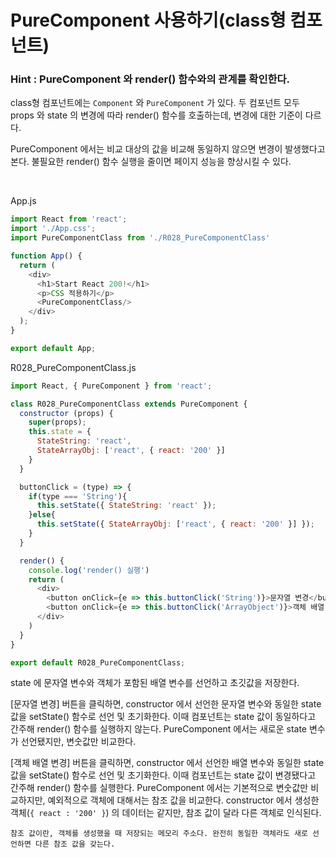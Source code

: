 # PureComponent 사용하기(class형 컴포넌트)

### Hint : PureComponent 와 render() 함수와의 관계를 확인한다. 

class형 컴포넌트에는 `Component` 와 `PureComponent` 가 있다. 두 컴포넌트 모두 props 와 state 의 변경에 따라 render() 함수를 호출하는데, 변경에 대한 기준이 다르다. 

PureComponent 에서는 비교 대상의 값을 비교해 동일하지 않으면 변경이 발생했다고 본다. 불필요한 render() 함수 실행을 줄이면 페이지 성능을 향상시킬 수 있다. 

<br>

App.js

```js
import React from 'react';
import './App.css';
import PureComponentClass from './R028_PureComponentClass'

function App() {
  return (
    <div>
      <h1>Start React 200!</h1>
      <p>CSS 적용하기</p>
      <PureComponentClass/>
    </div>
  );
}

export default App;
```

R028_PureComponentClass.js

```js
import React, { PureComponent } from 'react';

class R028_PureComponentClass extends PureComponent {
  constructor (props) {
    super(props);
    this.state = {
      StateString: 'react',
      StateArrayObj: ['react', { react: '200' }]
    }
  }

  buttonClick = (type) => {
    if(type === 'String'){
      this.setState({ StateString: 'react' });
    }else{
      this.setState({ StateArrayObj: ['react', { react: '200' }] });
    }
  }

  render() {
    console.log('render() 실행')
    return (
      <div>
        <button onClick={e => this.buttonClick('String')}>문자열 변경</button>
        <button onClick={e => this.buttonClick('ArrayObject')}>객체 배열 변경</button>
      </div>
    )
  }
}

export default R028_PureComponentClass;
```

state 에 문자열 변수와 객체가 포함된 배열 변수를 선언하고 초깃값을 저장한다. 

[문자열 변경] 버튼을 클릭하면, constructor 에서 선언한 문자열 변수와 동일한 state 값을 setState() 함수로 선언 및 초기화한다. 이때 컴포넌트는 state 값이 동일하다고 간주해 render() 함수를 실행하지 않는다. PureComponent 에서는 새로운 state 변수가 선언됐지만, 변숫값만 비교한다. 

[객체 배열 변경] 버튼을 클릭하면, constructor 에서 선언한 배열 변수와 동일한 state 값을 setState() 함수로 선언 및 초기화한다. 이때 컴포넌트는 state 값이 변경됐다고 간주해 render() 함수를 실행한다. PureComponent 에서는 기본적으로 변숫값만 비교하지만, 예외적으로 객체에 대해서는 참조 값을 비교한다. constructor 에서 생성한 객체(`{ react : '200' }`) 의 데이터는 같지만, 참조 값이 달라 다른 객체로 인식된다. 

`참조 값이란, 객체를 생성했을 때 저장되는 메모리 주소다. 완전히 동일한 객체라도 새로 선언하면 다른 참조 값을 갖는다.`

